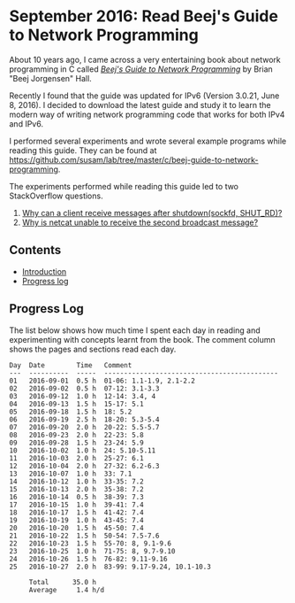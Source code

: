 September 2016: Read Beej's Guide to Network Programming
========================================================
About 10 years ago, I came across a very entertaining book about network
programming in C called [*Beej's Guide to Network Programming*][BGNET]
by Brian "Beej Jorgensen" Hall.

Recently I found that the guide was updated for IPv6 (Version 3.0.21,
June 8, 2016). I decided to download the latest guide and study it to
learn the modern way of writing network programming code that works for
both IPv4 and IPv6.

I performed several experiments and wrote several example programs while
reading this guide. They can be found at
<https://github.com/susam/lab/tree/master/c/beej-guide-to-network-programming>.

The experiments performed while reading this guide led to two
StackOverflow questions.

  1. [Why can a client receive messages after shutdown(sockfd, SHUT_RD)?][SO1]
  2. [Why is netcat unable to receive the second broadcast message?][SO2]

[BGNET]: http://beej.us/guide/bgnet/
[SO1]: http://stackoverflow.com/q/39698037/303363
[SO2]: http://stackoverflow.com/q/40194933/303363


Contents
--------
* [Introduction](#readme)
* [Progress log](#progress-log)


Progress Log
------------
The list below shows how much time I spent each day in reading and
experimenting with concepts learnt from the book. The comment column
shows the pages and sections read each day.

    Day  Date        Time   Comment
    ---  ----------  -----  --------------------------------------------
    01   2016-09-01  0.5 h  01-06: 1.1-1.9, 2.1-2.2
    02   2016-09-02  0.5 h  07-12: 3.1-3.3
    03   2016-09-12  1.0 h  12-14: 3.4, 4
    04   2016-09-13  1.5 h  15-17: 5.1
    05   2016-09-18  1.5 h  18: 5.2
    06   2016-09-19  2.5 h  18-20: 5.3-5.4
    07   2016-09-20  2.0 h  20-22: 5.5-5.7
    08   2016-09-23  2.0 h  22-23: 5.8
    09   2016-09-28  1.5 h  23-24: 5.9
    10   2016-10-02  1.0 h  24: 5.10-5.11
    11   2016-10-03  2.0 h  25-27: 6.1
    12   2016-10-04  2.0 h  27-32: 6.2-6.3
    13   2016-10-07  1.0 h  33: 7.1
    14   2016-10-12  1.0 h  33-35: 7.2
    15   2016-10-13  2.0 h  35-38: 7.2
    16   2016-10-14  0.5 h  38-39: 7.3
    17   2016-10-15  1.0 h  39-41: 7.4
    18   2016-10-17  1.5 h  41-42: 7.4
    19   2016-10-19  1.0 h  43-45: 7.4
    20   2016-10-20  1.5 h  45-50: 7.4
    21   2016-10-22  1.5 h  50-54: 7.5-7.6
    22   2016-10-23  1.5 h  55-70: 8, 9.1-9.6
    23   2016-10-25  1.0 h  71-75: 8, 9.7-9.10
    24   2016-10-26  1.5 h  76-82: 9.11-9.16
    25   2016-10-27  2.0 h  83-99: 9.17-9.24, 10.1-10.3

         Total      35.0 h
         Average     1.4 h/d
